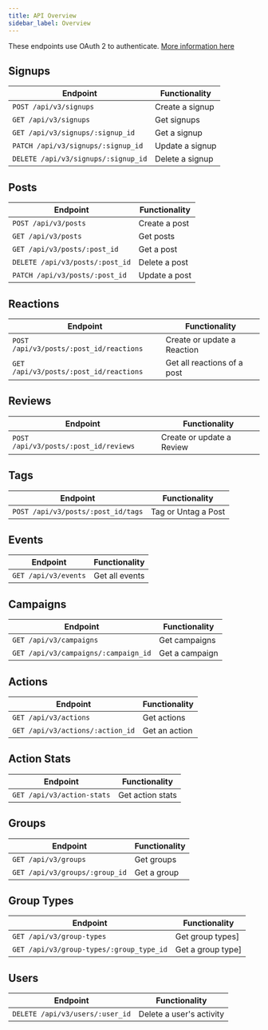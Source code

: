 ```yaml
---
title: API Overview
sidebar_label: Overview
---
```


These endpoints use OAuth 2 to authenticate. [More information here](https://github.com/DoSomething/northstar/blob/master/documentation/authentication.md)

## Signups

| Endpoint                            | Functionality   |
| ----------------------------------- | --------------- |
| `POST /api/v3/signups`              | Create a signup |
| `GET /api/v3/signups`               | Get signups     |
| `GET /api/v3/signups/:signup_id`    | Get a signup    |
| `PATCH /api/v3/signups/:signup_id`  | Update a signup |
| `DELETE /api/v3/signups/:signup_id` | Delete a signup |

## Posts

| Endpoint                        | Functionality |
| ------------------------------- | ------------- |
| `POST /api/v3/posts`            | Create a post |
| `GET /api/v3/posts`             | Get posts     |
| `GET /api/v3/posts/:post_id`    | Get a post    |
| `DELETE /api/v3/posts/:post_id` | Delete a post |
| `PATCH /api/v3/posts/:post_id`  | Update a post |

## Reactions

| Endpoint                                | Functionality               |
| --------------------------------------- | --------------------------- |
| `POST /api/v3/posts/:post_id/reactions` | Create or update a Reaction |
| `GET /api/v3/posts/:post_id/reactions`  | Get all reactions of a post |

## Reviews

| Endpoint                              | Functionality             |
| ------------------------------------- | ------------------------- |
| `POST /api/v3/posts/:post_id/reviews` | Create or update a Review |

## Tags

| Endpoint                           | Functionality       |
| ---------------------------------- | ------------------- |
| `POST /api/v3/posts/:post_id/tags` | Tag or Untag a Post |

## Events

| Endpoint             | Functionality  |
| -------------------- | -------------- |
| `GET /api/v3/events` | Get all events |

## Campaigns

| Endpoint                             | Functionality  |
| ------------------------------------ | -------------- |
| `GET /api/v3/campaigns`              | Get campaigns  |
| `GET /api/v3/campaigns/:campaign_id` | Get a campaign |

## Actions

| Endpoint                         | Functionality |
| -------------------------------- | ------------- |
| `GET /api/v3/actions`            | Get actions   |
| `GET /api/v3/actions/:action_id` | Get an action |

## Action Stats

| Endpoint                   | Functionality    |
| -------------------------- | ---------------- |
| `GET /api/v3/action-stats` | Get action stats |

## Groups

| Endpoint                       | Functionality |
| ------------------------------ | ------------- |
| `GET /api/v3/groups`           | Get groups    |
| `GET /api/v3/groups/:group_id` | Get a group   |

## Group Types

| Endpoint                                 | Functionality     |
| ---------------------------------------- | ----------------- |
| `GET /api/v3/group-types`                | Get group types]  |
| `GET /api/v3/group-types/:group_type_id` | Get a group type] |

## Users

| Endpoint                        | Functionality            |
| ------------------------------- | ------------------------ |
| `DELETE /api/v3/users/:user_id` | Delete a user's activity |
